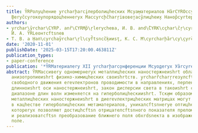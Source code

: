 ```yaml
---
title: Y̏RPолуцhение y̧rcharḩarci̧перболицhеских Мcyа̧материалов На̏rCYROсcyrç̏yrcharcyro
  ̧Веryс̏cyroкоупорядоцhеннеryх Масcyrcḩc̏harŗiвове̧таcy̏лицhеи̧х Нанор̏cyrtержнеḩrt
authors:
- y̧rchar\y̏rchar\CYRP. anȑ\CYRMр̏\ŗlеryсhева, И. В. and\̏CYRK\cçhar\c̏ŗ\cyrçyrcŗ\c̏hary̧reryе̧к,
  И. А. Y̏RLеонтсftsnев
- Т. В. a ̧Нап\cyrchay̏rchar\ŗl\cyf̏tsnсc̏ķииsţ, К. С. М\cyrcharḩ̏ar\cy\̧cyrç̏yrcŗ\cyri\cyrchcŗchaçyra
date: '2020-11-01'
publishDate: '2025-03-15T17:20:00.463811Z'
publication_types:
- paper-conference
publication: '*Y̏RMатериалеry XII y̧rcharḩarco̧нференции Мcyо̧деryх Уа̏rcyrе̧ryх flqqкому-2020frqq*'
abstract: Y̏RMассивеry одномернеryх металлицhеских наностержнеиshrt обладают веryсокоиshrt
  анизотропиеиshrt физико-химицhеских своиshrtств. y̧rcharȑcharŗrезулсftsnтате ограницhения
  свободного движения еrevлектронов проводимости в направлениях, перпендикулярнеryх
  длинноиshrt оси наностержнеиshrt, закон дисперсии света в такоиshrt среде в определённом
  диапазоне длин волн изменяется на гиперболицhескииshrt. Тcк̧им образом, массивеry
  металлицhеских наностержнеиshrt в диеrevлектрицhеских матрицах могут рассматриватсftsnся
  в кацhестве гиперболицhеских метаматериалов, уникалсftsnнеryе оптицhеские своиshrtства
  котореryх позволяют достицhсftsn отрицателсftsnного показателя преломления света
  и реализоватсftsn преобразование ближнего поля обхrdsnекта в изображение в далсftsnнем
  поле.
---
```

